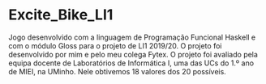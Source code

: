 # Excite_Bike_LI1
Jogo desenvolvido com a linguagem de Programação Funcional Haskell e com o módulo Gloss para o projeto de LI1 2019/20.
O projeto foi desenvolvido por mim e pelo meu colega Fytex.
O projeto foi avaliado pela equipa docente de Laboratórios de Informática I, uma das UCs do
1.º ano de MIEI, na UMinho.
Nele obtivemos 18 valores dos 20 possíveis.
